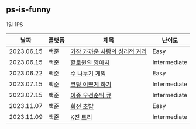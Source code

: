 ## ps-is-funny

1일 1PS

|날짜|플랫폼|제목|난이도|
|---|---|---|---|
|2023.06.15|백준|[가장 가까운 사람의 심리적 거리](/easy/baekjoon-20529)|Easy|
|2023.06.15|백준|[할로윈의 양아치](/intermediate/baekjoon-20303/)|Intermediate|
|2023.06.22|백준|[수 나누기 게임 ](/easy/baekjoon-27172/)|Easy|
|2023.07.15|백준|[코딩 이쁘게 하기](/intermediate/baekjoon-2879/)|Intermediate|
|2023.07.15|백준|[이중 우선순위 큐](/intermediate/baekjoon-7662/)|Intermediate|
|2023.11.07|백준|[회전 초밥](/intermediate/baekjoon-15961/)|Easy|
|2023.11.09|백준|[K진 트리](/intermediate/baekjoon-11812/)|Intermediate|